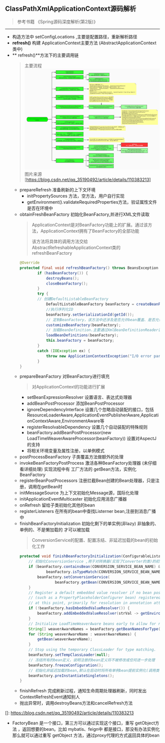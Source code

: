 ## ClassPathXmlApplicationContext源码解析
> 参考书籍 《Spring源码深度解析(第2版)》
---
- 构造方法中 setConfigLocations ,主要是配置路径，重新解析路径
- **refresh()** 构建 ApplicationContext主要方法 (AbstractApplicationContext类中)
- ** refresh()**方法下的主要调用链
  > 主要流程 ![Image text](../../imgs/refresh方法流程.jpg)
  > 图片来源 [https://blog.csdn.net/qq_35190492/article/details/110383213]
  - prepareRefresh 准备刷新的上下文环境
    - initPropertySources 方法，空方法，用户自行实现
    - getEnvironment().validateRequiredProperties方法，验证属性文件是否在环境中
  - obtainFreshBeanFactory 初始化BeanFactory,并进行XML文件读取
    > ApplicationContext是对BeanFactory功能上的扩展。通过该方法，ApplicationContext拥有了BeanFactory的全部功能
    > 
    > 该方法将具体的调用方法交给AbstractRefreshableApplicationContext类的refreshBeanFactory
    ``` java
    @Override
	protected final void refreshBeanFactory() throws BeansException {
            if (hasBeanFactory()) {
                destroyBeans();
                closeBeanFactory();
            }
            try {
            // 创建DefaultListableBeanFactory
                DefaultListableBeanFactory beanFactory = createBeanFactory();
                //执行序列化ID
                beanFactory.setSerializationId(getId());
                // 定制BeanFactory，该方法中还涉及是否允许bean覆盖、是否允许循环依赖，还设置了QualifierAnnotationAutowireCandidateResolver,用于@Qualifier和@Autowired
                customizeBeanFactory(beanFactory);
                // 加载BeanDefinition.主要通过XmlBeanDefinitionReader读取xml，进行BeanDefinition的加载
                loadBeanDefinitions(beanFactory);
                this.beanFactory = beanFactory;
            }
            catch (IOException ex) {
                throw new ApplicationContextException("I/O error parsing bean definition source for " + getDisplayName(), ex);
            }
	}
    ```
  - prepareBeanFactory 对BeanFactory进行填充
    > 对ApplicationContext的功能进行扩展
    - setBeanExpressionResolver 设置语言、表达式处理器
    - addBeanPostProcessor 添加BeanPostProcessor
    - ignoreDependencyInterface 设置几个忽略自动装配的接口，包括 ResourceLoaderAware,ApplicationEventPublisherAware,ApplicationContextAware,EnvironmentAware等
    - registerResolvableDependency 设置几个自动装配的特殊规则
    - beanFactory.addBeanPostProcessor(new LoadTimeWeaverAwareProcessor(beanFactory)) 设置对AspectJ的支持
    - 将相关环境变量及属性注册，以单例模式
  - postProcessBeanFactory 子类覆盖方法做额外的处理
  - invokeBeanFactoryPostProcess 激活各种BeanFactory处理器 (未仔细看详细处理) 实现流程中有 工厂方法的 getBean方法，实例化BeanFactory
  - registerBeanPostProcessors 注册拦截Bean创建的Bean处理器，只是注册，调用在getBean时
  - initMessageSource 为上下文初始化Message源，国际化处理
  - initApplicationEventMulticaster 初始化应用消息广播器
  - onRefresh 留给子类初始化其他的bean
  - registerListeners 在所有的bean中查找Listerner bean,注册到消息广播中
  - finishBeanFactoryInitialization 初始化剩下的单实例(非lazy)  非抽象的、单例的、不是懒加载的  才可以被加载
    > ConversionService的配置、配置冻结、非延迟加载的bean的初始化工作
    ``` java
    protected void finishBeanFactoryInitialization(ConfigurableListableBeanFactory beanFactory) {
		// 初始化ConversionService ,用于对转换器(实现了Converter的类)的初始化
		if (beanFactory.containsBean(CONVERSION_SERVICE_BEAN_NAME) &&
				beanFactory.isTypeMatch(CONVERSION_SERVICE_BEAN_NAME, ConversionService.class)) {
			beanFactory.setConversionService(
					beanFactory.getBean(CONVERSION_SERVICE_BEAN_NAME, ConversionService.class));
		}
		// Register a default embedded value resolver if no bean post-processor
		// (such as a PropertyPlaceholderConfigurer bean) registered any before:
		// at this point, primarily for resolution in annotation attribute values.
		if (!beanFactory.hasEmbeddedValueResolver()) {
			beanFactory.addEmbeddedValueResolver(strVal -> getEnvironment().resolvePlaceholders(strVal));
		}
		// Initialize LoadTimeWeaverAware beans early to allow for registering their transformers early.
		String[] weaverAwareNames = beanFactory.getBeanNamesForType(LoadTimeWeaverAware.class, false, false);
		for (String weaverAwareName : weaverAwareNames) {
			getBean(weaverAwareName);
		}
		// Stop using the temporary ClassLoader for type matching.
		beanFactory.setTempClassLoader(null);
		// 冻结所有的bean定义，说明注册的bean定义将不被修改或任何进一步处理
		beanFactory.freezeConfiguration();
		// 初始化非延迟加载的bean,默认在启动时将所有单例bean提前实例化(调用类 DefaultListableBeanFactory,最终还是调用getBean->doGetBean->getSingleton->createBean->doCreateBean->populateBean->initialiBean等一套流程).
		beanFactory.preInstantiateSingletons();
	}
    ```
  - finishRefresh 完成刷新过程，通知生命周期处理器刷新，同时发出ContextRefreshEvent通知别人
  - 抛出异常时，调用destroyBeans方法和cancelRefresh方法

[]: https://blog.csdn.net/qq_35190492/article/details/110383213

- FactoryBean 是一个接口，第三方可以通过实现这个接口，重写 getObject方法 ，返回想要的bean。比如 mybatis、feign中 都是接口，那没有办法实例化
那么就可以通过重写 getObject 方法，通过proxy代理的方式返回具体的bean  